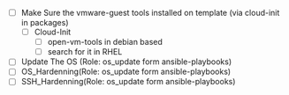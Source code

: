 - [ ] Make Sure the vmware-guest tools installed on template (via cloud-init in packages) 
  - [ ] Cloud-Init
      - [ ] open-vm-tools in debian based
      - [ ] search for it in RHEL 

- [ ] Update The OS (Role: os_update form ansible-playbooks)
- [ ] OS_Hardenning(Role: os_update form ansible-playbooks)
- [ ] SSH_Hardenning(Role: os_update form ansible-playbooks)
